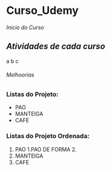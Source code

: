 #  **Curso_Udemy**

*Inicio do Curso*

## _Atividades de **cada curso**_

a
b
c

###### Melhoorias


### Listas do Projeto:

* PAO
* MANTEIGA
* CAFE


### Listas do Projeto Ordenada:

1. PAO
    1.PAO DE FORMA
    2.
3. MANTEIGA
4. CAFE
